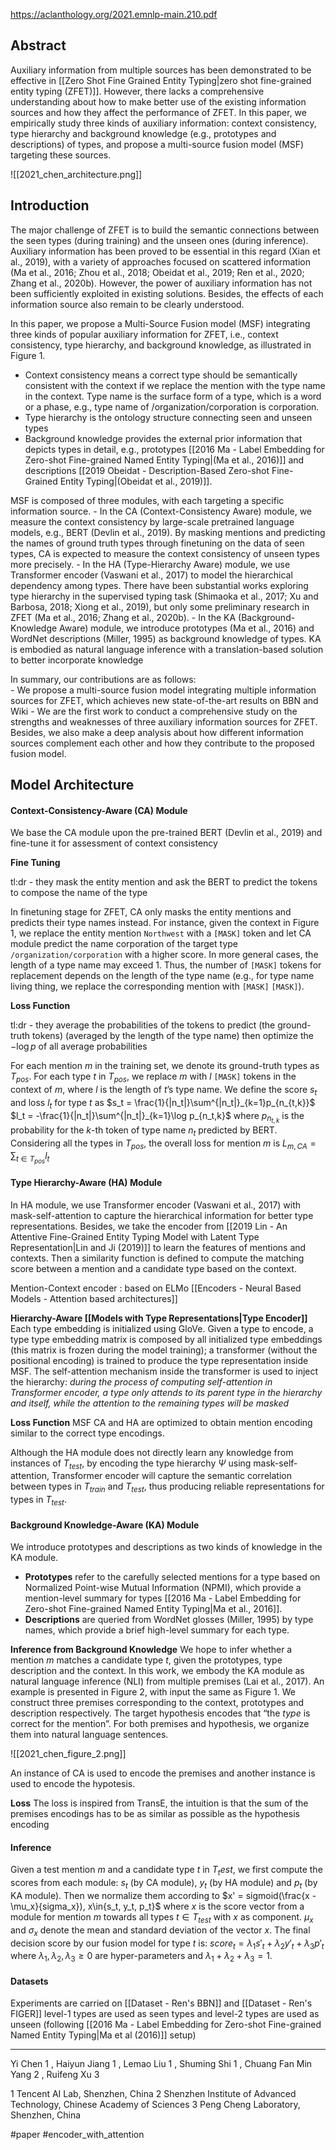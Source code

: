 https://aclanthology.org/2021.emnlp-main.210.pdf

Abstract
---

Auxiliary information from multiple sources has been demonstrated to be effective in [[Zero Shot Fine Grained Entity Typing|zero shot fine-grained entity typing (ZFET)]]. However, there lacks a comprehensive understanding about how to make better use of the existing information sources and how they affect the performance of ZFET. In this paper, we empirically study three kinds of auxiliary information: context consistency, type hierarchy and background knowledge (e.g., prototypes and descriptions) of types, and propose a multi-source fusion model (MSF) targeting these sources. 

![[2021_chen_architecture.png]]

## Introduction
The major challenge of ZFET is to build the semantic connections between the seen types (during training) and the unseen ones (during inference). Auxiliary information has been proved to be essential in this regard (Xian et al., 2019), with a variety of approaches focused on scattered information (Ma et al., 2016; Zhou et al., 2018; Obeidat et al., 2019; Ren et al., 2020; Zhang et al., 2020b).
However, the power of auxiliary information has not been sufficiently exploited in existing solutions. Besides, the effects of each information source also remain to be clearly understood.

In this paper, we propose a Multi-Source Fusion model (MSF) integrating three kinds of popular auxiliary information for ZFET, i.e., context consistency, type hierarchy, and background knowledge, as illustrated in Figure 1.

- Context consistency means a correct type should be semantically consistent with the context if we replace the mention with the type name in the context. Type name is the surface form of a type, which is a word or a phase, e.g., type name of /organization/corporation is corporation.
- Type hierarchy is the ontology structure connecting seen and unseen types
- Background knowledge provides the external prior information that depicts types in detail, e.g., prototypes [[2016 Ma - Label Embedding for Zero-shot Fine-grained Named Entity Typing|(Ma et al., 2016)]] and descriptions [[2019 Obeidat - Description-Based Zero-shot Fine-Grained Entity Typing|(Obeidat et al., 2019)]]. 


MSF is composed of three modules, with each targeting a specific information source. 
	- In the CA (Context-Consistency Aware) module, we measure the context consistency by large-scale pretrained language models, e.g., BERT (Devlin et al., 2019). By masking mentions and predicting the names of ground truth types through finetuning on the data of seen types, CA is expected to measure the context consistency of unseen types more precisely. 
	- In the HA (Type-Hierarchy Aware) module, we use Transformer encoder (Vaswani et al., 2017) to model the hierarchical dependency among types. There have been substantial works exploring type hierarchy in the supervised typing task (Shimaoka et al., 2017; Xu and Barbosa, 2018; Xiong et al., 2019), but only some preliminary research in ZFET (Ma et al., 2016; Zhang et al., 2020b). 
	- In the KA (Background-Knowledge Aware) module, we introduce prototypes (Ma et al., 2016) and WordNet descriptions (Miller, 1995) as background knowledge of types. KA is embodied as natural language inference with a translation-based solution to better incorporate knowledge

In summary, our contributions are as follows:  
	- We propose a multi-source fusion model integrating multiple information sources for ZFET, which achieves new state-of-the-art results on BBN and Wiki
	- We are the first work to conduct a comprehensive study on the strengths and weaknesses of three auxiliary information sources for ZFET. Besides, we also make a deep analysis about how different information sources complement each other and how they contribute to the proposed fusion model.

## Model Architecture
#### Context-Consistency-Aware (CA) Module 
We base the CA module upon the pre-trained BERT (Devlin et al., 2019) and fine-tune it for assessment of context consistency

**Fine Tuning**

tl:dr - they mask the entity mention and ask the BERT to predict the tokens to compose the name of the type 

In finetuning stage for ZFET, CA only masks the entity mentions and predicts their type names instead. For instance, given the context in Figure 1, we replace the entity mention `Northwest` with a `[MASK]` token and let CA module predict the name corporation of the target type `/organization/corporation` with a higher score. In more general cases, the length of a type name may exceed 1. Thus, the number of `[MASK]` tokens for replacement depends on the length of the type name (e.g., for type name living thing, we replace the corresponding mention with `[MASK]` `[MASK]`).

**Loss Function**

tl:dr - they average the probabilities of the tokens to predict (the ground-truth tokens) (averaged by the length of the type name) then optimize the $-\log p$ of all average probabilities

For each mention $m$ in the training set, we denote its ground-truth types as $T_{pos}$. For each type $t$ in $T_{pos}$, we replace $m$ with $l$ `[MASK]` tokens in the context of $m$, where $l$ is the length of $t$’s type name. We define the score $s_t$ and loss $l_t$ for type $t$ as $s_t = \frac{1}{|n_t|}\sum^{|n_t|}_{k=1}p_{n_{t,k}}$ $l_t = -\frac{1}{|n_t|}\sum^{|n_t|}_{k=1}\log p_{n_t,k}$ where $p_{n_{t,k}}$ is the probability for the $k$-th token of type name $n_t$ predicted by BERT. Considering all the types in $T_{pos}$, the overall loss for mention $m$ is $L_{m,CA} = \sum_{t \in T_{pos}} l_t$

#### Type Hierarchy-Aware (HA) Module

In HA module, we use Transformer encoder (Vaswani et al., 2017) with mask-self-attention to capture the hierarchical information for better type representations. Besides, we take the encoder from [[2019 Lin - An Attentive Fine-Grained Entity Typing Model with Latent Type Representation|Lin and Ji (2019)]] to learn the features of mentions and contexts. Then a similarity function is defined to compute the matching score between a mention and a candidate type based on the context.

Mention-Context encoder : based on ELMo [[Encoders - Neural Based Models - Attention based architectures]] 

**Hierarchy-Aware [[Models with Type Representations|Type Encoder]]**
Each type embedding is initialized using GloVe. Given a type to encode, a type type embedding matrix is composed by all initialized type embeddings (this matrix is frozen during the model training); a transformer (without the positional encoding) is trained to produce the type representation inside MSF. The self-attention mechanism inside the transformer is used to inject the hierarchy: *during the process of computing self-attention in Transformer encoder, a type only attends to its parent type in the hierarchy and itself, while the attention to the remaining types will be masked*

**Loss Function**
MSF CA and HA are optimized to obtain mention encoding similar to the correct type encodings.

Although the HA module does not directly learn any knowledge from instances of $T_{test}$, by encoding the type hierarchy $Ψ$ using mask-self-attention, Transformer encoder will capture the semantic correlation between types in $T_{train}$ and $T_{test}$, thus producing reliable representations for types in $T_{test}$.

#### Background Knowledge-Aware (KA) Module
We introduce prototypes and descriptions as two kinds of knowledge in the KA module.

- **Prototypes** refer to the carefully selected mentions for a type based on Normalized Point-wise Mutual Information (NPMI), which provide a mention-level summary for types [[2016 Ma - Label Embedding for Zero-shot Fine-grained Named Entity Typing|Ma et al., 2016]]. 
- **Descriptions** are queried from WordNet glosses (Miller, 1995) by type names, which provide a brief high-level summary for each type.

**Inference from Background Knowledge**
We hope to infer whether a mention $m$ matches a candidate type $t$, given the prototypes, type description and the context. In this work, we embody the KA module as natural language inference (NLI) from multiple premises (Lai et al., 2017). An example is presented in Figure 2, with input the same as Figure 1. We construct three premises corresponding to the context, prototypes and description respectively. The target hypothesis encodes that “the *type* is correct for the mention”. For both premises and hypothesis, we organize them into natural language sentences.

![[2021_chen_figure_2.png]]

An instance of CA is used to encode the premises and another instance is used to encode the hypotesis.

**Loss**
The loss is inspired from TransE, the intuition is that the sum of the premises encodings has to be as similar as possible as the hypothesis encoding

#### Inference

Given a test mention $m$ and a candidate type $t$ in $T_test$, we first compute the scores from each module: $s_t$ (by CA module), $y_t$ (by HA module) and $p_t$ (by KA module). Then we normalize them according to $x' = sigmoid(\frac{x - \mu_x}{sigma_x}), x\in{s_t, y_t, p_t}$
where $x$ is the score vector from a module for mention $m$ towards all types $t \in T_{test}$ with $x$ as component. $µ_x$ and $σ_x$ denote the mean and standard deviation of the vector $x$. The final decision score by our fusion model for type $t$ is: $score_t = \lambda_1 s'_t + \lambda_2 y'_t + \lambda_3 p'_t$ where $\lambda_1,\lambda_2,\lambda_3 \geq 0$ are hyper-parameters and $\lambda_1 +\lambda_2 + \lambda_3 = 1$.

#### Datasets
Experiments are carried on [[Dataset - Ren's BBN]] and [[Dataset - Ren's FIGER]] level-1 types are used as seen types and level-2 types are used as unseen (following [[2016 Ma - Label Embedding for Zero-shot Fine-grained Named Entity Typing|Ma et al (2016)]] setup)



---

Yi Chen 1 , 
Haiyun Jiang 1 , 
Lemao Liu 1 , 
Shuming Shi 1 , 
Chuang Fan Min Yang 2 , 
Ruifeng Xu 3

1 Tencent AI Lab, Shenzhen, China 
2 Shenzhen Institute of Advanced Technology, Chinese Academy of Sciences 
3 Peng Cheng Laboratory, Shenzhen, China

#paper #encoder_with_attention 